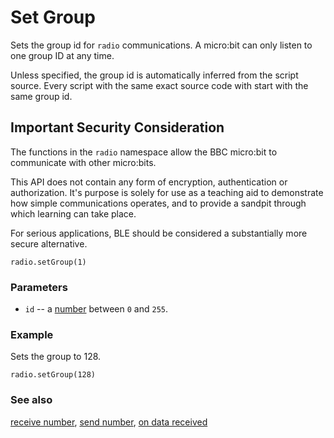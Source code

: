 # Set Group

Sets the group id for ``radio`` communications. A micro:bit can only listen to one group ID at any time.

Unless specified, the group id is automatically inferred from the script source. Every script with the same exact source code with start with the same group id.

## Important Security Consideration

The functions in the ``radio`` namespace allow the BBC micro:bit to communicate with other micro:bits.

This API does not contain any form of encryption, authentication or authorization. It's purpose is solely for use as a teaching aid to demonstrate how simple communications operates, and to provide a sandpit through which learning can take place.

For serious applications, BLE should be considered a substantially more secure alternative.

```sig
radio.setGroup(1)
```

### Parameters

* ``id`` -- a [number](/number) between ``0`` and ``255``.

### Example

Sets the group to 128.

```blocks
radio.setGroup(128)
```

### See also

[receive number](/radio/receive-number), [send number](/radio/send-number), [on data received](/radio/on-data-received)

